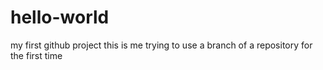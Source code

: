 # hello-world
my first github project
this is me trying to use a branch of a repository for the first time
